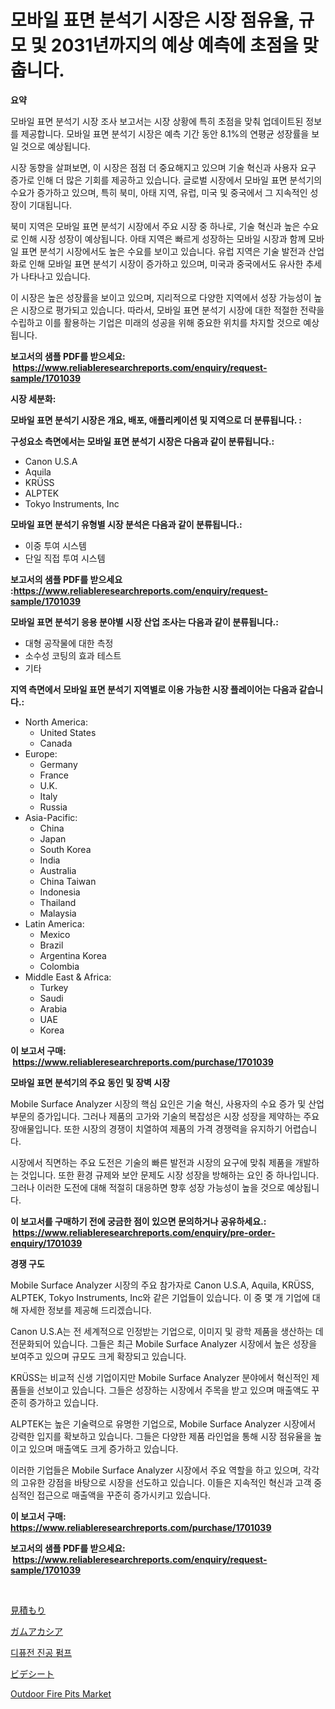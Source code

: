 <p><h1>모바일 표면 분석기 시장은 시장 점유율, 규모 및 2031년까지의 예상 예측에 초점을 맞춥니다.</h1></p><p><strong>요약</strong></p>
<p><p>모바일 표면 분석기 시장 조사 보고서는 시장 상황에 특히 초점을 맞춰 업데이트된 정보를 제공합니다. 모바일 표면 분석기 시장은 예측 기간 동안 8.1%의 연평균 성장률을 보일 것으로 예상됩니다. </p><p>시장 동향을 살펴보면, 이 시장은 점점 더 중요해지고 있으며 기술 혁신과 사용자 요구 증가로 인해 더 많은 기회를 제공하고 있습니다. 글로벌 시장에서 모바일 표면 분석기의 수요가 증가하고 있으며, 특히 북미, 아태 지역, 유럽, 미국 및 중국에서 그 지속적인 성장이 기대됩니다.</p><p>북미 지역은 모바일 표면 분석기 시장에서 주요 시장 중 하나로, 기술 혁신과 높은 수요로 인해 시장 성장이 예상됩니다. 아태 지역은 빠르게 성장하는 모바일 시장과 함께 모바일 표면 분석기 시장에서도 높은 수요를 보이고 있습니다. 유럽 지역은 기술 발전과 산업화로 인해 모바일 표면 분석기 시장이 증가하고 있으며, 미국과 중국에서도 유사한 추세가 나타나고 있습니다.</p><p>이 시장은 높은 성장률을 보이고 있으며, 지리적으로 다양한 지역에서 성장 가능성이 높은 시장으로 평가되고 있습니다. 따라서, 모바일 표면 분석기 시장에 대한 적절한 전략을 수립하고 이를 활용하는 기업은 미래의 성공을 위해 중요한 위치를 차지할 것으로 예상됩니다.</p></p>
<p><strong>보고서의 샘플 PDF를 받으세요: &nbsp;<a href="https://www.reliableresearchreports.com/enquiry/request-sample/1701039">https://www.reliableresearchreports.com/enquiry/request-sample/1701039</a></strong></p>
<p><strong>시장 세분화:</strong></p>
<p><strong> 모바일 표면 분석기 시장은 개요, 배포, 애플리케이션 및 지역으로 더 분류됩니다. :</strong></p>
<p><strong>구성요소 측면에서는 모바일 표면 분석기 시장은 다음과 같이 분류됩니다.:</strong></p>
<p><ul><li>Canon U.S.A</li><li>Aquila</li><li>KRÜSS</li><li>ALPTEK</li><li>Tokyo Instruments, Inc</li></ul></p>
<p><strong> 모바일 표면 분석기 유형별 시장 분석은 다음과 같이 분류됩니다.:</strong></p>
<p><ul><li>이중 투여 시스템</li><li>단일 직접 투여 시스템</li></ul></p>
<p><strong>보고서의 샘플 PDF를 받으세요 :<a href="https://www.reliableresearchreports.com/enquiry/request-sample/1701039">https://www.reliableresearchreports.com/enquiry/request-sample/1701039</a></strong></p>
<p><strong> 모바일 표면 분석기 응용 분야별 시장 산업 조사는 다음과 같이 분류됩니다.:</strong></p>
<p><ul><li>대형 공작물에 대한 측정</li><li>소수성 코팅의 효과 테스트</li><li>기타</li></ul></p>
<p><strong>지역 측면에서 모바일 표면 분석기 지역별로 이용 가능한 시장 플레이어는 다음과 같습니다.:</strong></p>
<p><ul>
    <li>
        North America:
        <ul>
            <li>United States</li>
            <li>Canada</li>
        </ul>
    </li>
    <li>
        Europe:
        <ul>
            <li>Germany</li>
            <li>France</li>
            <li>U.K.</li>
            <li>Italy</li>
            <li>Russia</li>
        </ul>
    </li>
    <li>
        Asia-Pacific:
        <ul>
            <li>China</li>
            <li>Japan</li>
            <li>South Korea</li>
            <li>India</li>
            <li>Australia</li>
            <li>China Taiwan</li>
            <li>Indonesia</li>
            <li>Thailand</li>
            <li>Malaysia</li>
        </ul>
    </li>
    <li>
        Latin America:
        <ul>
            <li>Mexico</li>
            <li>Brazil</li>
            <li>Argentina Korea</li>
            <li>Colombia</li>
        </ul>
    </li>
    <li>
        Middle East & Africa:
        <ul>
            <li>Turkey</li>
            <li>Saudi</li>
            <li>Arabia</li>
            <li>UAE</li>
            <li>Korea</li>
        </ul>
    </li>
    </ul></p>
<p><strong>이 보고서 구매: &nbsp;<a href="https://www.reliableresearchreports.com/purchase/1701039">https://www.reliableresearchreports.com/purchase/1701039</a></strong></p>
<p><strong>모바일 표면 분석기의 주요 동인 및 장벽 시장</strong></p>
<p><p>Mobile Surface Analyzer 시장의 핵심 요인은 기술 혁신, 사용자의 수요 증가 및 산업 부문의 증가입니다. 그러나 제품의 고가와 기술의 복잡성은 시장 성장을 제약하는 주요 장애물입니다. 또한 시장의 경쟁이 치열하여 제품의 가격 경쟁력을 유지하기 어렵습니다.</p><p>시장에서 직면하는 주요 도전은 기술의 빠른 발전과 시장의 요구에 맞춰 제품을 개발하는 것입니다. 또한 환경 규제와 보안 문제도 시장 성장을 방해하는 요인 중 하나입니다. 그러나 이러한 도전에 대해 적절히 대응하면 향후 성장 가능성이 높을 것으로 예상됩니다.</p></p>
<p><strong>이 보고서를 구매하기 전에 궁금한 점이 있으면 문의하거나 공유하세요.: &nbsp;<a href="https://www.reliableresearchreports.com/enquiry/pre-order-enquiry/1701039">https://www.reliableresearchreports.com/enquiry/pre-order-enquiry/1701039</a></strong></p>
<p><strong>경쟁 구도</strong></p>
<p><p>Mobile Surface Analyzer 시장의 주요 참가자로 Canon U.S.A, Aquila, KRÜSS, ALPTEK, Tokyo Instruments, Inc와 같은 기업들이 있습니다. 이 중 몇 개 기업에 대해 자세한 정보를 제공해 드리겠습니다.</p><p>Canon U.S.A는 전 세계적으로 인정받는 기업으로, 이미지 및 광학 제품을 생산하는 데 전문화되어 있습니다. 그들은 최근 Mobile Surface Analyzer 시장에서 높은 성장을 보여주고 있으며 규모도 크게 확장되고 있습니다.</p><p>KRÜSS는 비교적 신생 기업이지만 Mobile Surface Analyzer 분야에서 혁신적인 제품들을 선보이고 있습니다. 그들은 성장하는 시장에서 주목을 받고 있으며 매출액도 꾸준히 증가하고 있습니다.</p><p>ALPTEK는 높은 기술력으로 유명한 기업으로, Mobile Surface Analyzer 시장에서 강력한 입지를 확보하고 있습니다. 그들은 다양한 제품 라인업을 통해 시장 점유율을 높이고 있으며 매출액도 크게 증가하고 있습니다.</p><p>이러한 기업들은 Mobile Surface Analyzer 시장에서 주요 역할을 하고 있으며, 각각의 고유한 강점을 바탕으로 시장을 선도하고 있습니다. 이들은 지속적인 혁신과 고객 중심적인 접근으로 매출액을 꾸준히 증가시키고 있습니다.</p></p>
<p><strong>이 보고서 구매: &nbsp; <a href="https://www.reliableresearchreports.com/purchase/1701039">https://www.reliableresearchreports.com/purchase/1701039</a></strong></p>
<p><strong>보고서의 샘플 PDF를 받으세요: &nbsp;<a href="https://www.reliableresearchreports.com/enquiry/request-sample/1701039">https://www.reliableresearchreports.com/enquiry/request-sample/1701039</a></strong><strong></strong></p>
<p>&nbsp;</p>
<p><p><a href="https://medium.com/@rodhoppe07/%E4%B8%BB%E8%A6%81%E5%B8%82%E5%A0%B4%E3%83%AC%E3%83%9D%E3%83%BC%E3%83%88%E3%81%AF-%E3%81%93%E3%81%AE%E5%B8%82%E5%A0%B4%E3%81%AE%E6%9C%80%E6%96%B0%E3%83%88%E3%83%AC%E3%83%B3%E3%83%89%E3%81%A8%E6%88%90%E9%95%B7%E6%A9%9F%E4%BC%9A%E3%82%92%E6%98%8E%E3%82%89%E3%81%8B%E3%81%AB%E3%81%97%E3%81%BE%E3%81%99-40b153edd2f6">見積もり</a></p><p><a href="https://medium.com/@dm15982023/%E3%82%AC%E3%83%A0%E3%82%A2%E3%82%AB%E3%82%B7%E3%82%A2%E5%B8%82%E5%A0%B4-%E5%B8%82%E5%A0%B4cagr-%E5%B8%82%E5%A0%B4%E5%8B%95%E5%90%91-%E3%81%8A%E3%82%88%E3%81%B3%E6%88%90%E9%95%B7%E6%88%A6%E7%95%A5%E3%81%AB%E9%96%A2%E3%81%99%E3%82%8B%E6%B4%9E%E5%AF%9F-fce758bfd5a0">ガムアカシア</a></p><p><a href="https://medium.com/@trevorkruvalis5678/%ED%99%95%EC%82%B0-%EC%A7%84%EA%B3%B5-%ED%8E%8C%ED%94%84-%EC%8B%9C%EC%9E%A5-%EA%B7%9C%EB%AA%A8-%EC%8B%9C%EC%9E%A5-%EC%A0%84%EB%A7%9D-%EB%B0%8F-%EC%8B%9C%EC%9E%A5-%EC%98%88%EC%B8%A1-2024%EB%85%84%EB%B6%80%ED%84%B0-2031%EB%85%84-fb5877adb3a2">디퓨전 진공 펌프</a></p><p><a href="https://github.com/bevdtkn4419963/Market-Research-Report-List-1/blob/main/19475692741.md">ビデシート</a></p><p><a href="https://github.com/globismark/Market-Research-Report-List-2/blob/main/outdoor-fire-pits-market.md">Outdoor Fire Pits Market</a></p></p>